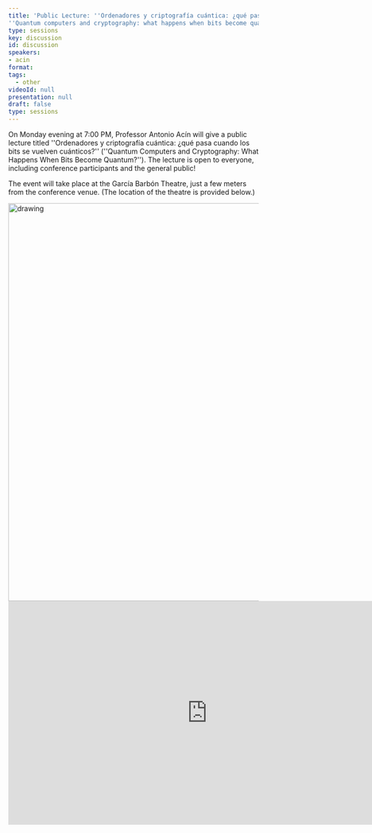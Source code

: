 ```yaml
---
title: 'Public Lecture: ''Ordenadores y criptografía cuántica: ¿qué pasa cuando los bits se vuelven cuánticos?'' 
''Quantum computers and cryptography: what happens when bits become quantum?'''
type: sessions
key: discussion
id: discussion
speakers:
- acin
format: 
tags:
  - other
videoId: null
presentation: null
draft: false
type: sessions
---
```


On Monday evening at 7:00 PM, Professor Antonio Acín will give a public lecture titled ''Ordenadores y criptografía cuántica: ¿qué pasa cuando los bits se vuelven cuánticos?'' (''Quantum Computers and Cryptography: What Happens When Bits Become Quantum?''). The lecture is open to everyone, including conference participants and the general public!

The event will take place at the García Barbón Theatre, just a few meters from the conference venue. (The location of the theatre is provided below.)

<img src="/images/2024/places/teatro.jpg" alt="drawing" style="width:800px;"/>

<iframe src="https://www.google.com/maps/embed?pb=!1m18!1m12!1m3!1d2953.900985839332!2d-8.726030223657666!3d42.23792827120439!2m3!1f0!2f0!3f0!3m2!1i1024!2i768!4f13.1!3m3!1m2!1s0xd2f6269f321cc27%3A0x8a6d400976869c5e!2sGarcia%20Barbon%20Theatre!5e0!3m2!1sit!2ses!4v1725200462808!5m2!1sit!2ses" width="800" height="450" style="border:0;" allowfullscreen="" loading="lazy" referrerpolicy="no-referrer-when-downgrade"></iframe>